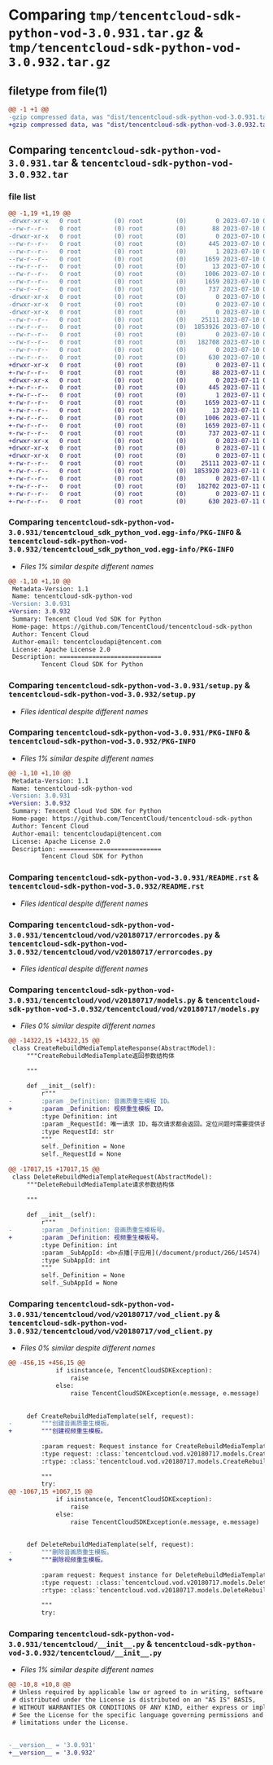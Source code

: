 # Comparing `tmp/tencentcloud-sdk-python-vod-3.0.931.tar.gz` & `tmp/tencentcloud-sdk-python-vod-3.0.932.tar.gz`

## filetype from file(1)

```diff
@@ -1 +1 @@
-gzip compressed data, was "dist/tencentcloud-sdk-python-vod-3.0.931.tar", last modified: Mon Jul 10 00:58:40 2023, max compression
+gzip compressed data, was "dist/tencentcloud-sdk-python-vod-3.0.932.tar", last modified: Tue Jul 11 01:04:11 2023, max compression
```

## Comparing `tencentcloud-sdk-python-vod-3.0.931.tar` & `tencentcloud-sdk-python-vod-3.0.932.tar`

### file list

```diff
@@ -1,19 +1,19 @@
-drwxr-xr-x   0 root         (0) root         (0)        0 2023-07-10 00:58:40.000000 tencentcloud-sdk-python-vod-3.0.931/
--rw-r--r--   0 root         (0) root         (0)       88 2023-07-10 00:58:40.000000 tencentcloud-sdk-python-vod-3.0.931/setup.cfg
-drwxr-xr-x   0 root         (0) root         (0)        0 2023-07-10 00:58:40.000000 tencentcloud-sdk-python-vod-3.0.931/tencentcloud_sdk_python_vod.egg-info/
--rw-r--r--   0 root         (0) root         (0)      445 2023-07-10 00:58:40.000000 tencentcloud-sdk-python-vod-3.0.931/tencentcloud_sdk_python_vod.egg-info/SOURCES.txt
--rw-r--r--   0 root         (0) root         (0)        1 2023-07-10 00:58:40.000000 tencentcloud-sdk-python-vod-3.0.931/tencentcloud_sdk_python_vod.egg-info/dependency_links.txt
--rw-r--r--   0 root         (0) root         (0)     1659 2023-07-10 00:58:40.000000 tencentcloud-sdk-python-vod-3.0.931/tencentcloud_sdk_python_vod.egg-info/PKG-INFO
--rw-r--r--   0 root         (0) root         (0)       13 2023-07-10 00:58:40.000000 tencentcloud-sdk-python-vod-3.0.931/tencentcloud_sdk_python_vod.egg-info/top_level.txt
--rw-r--r--   0 root         (0) root         (0)     1006 2023-07-10 00:58:40.000000 tencentcloud-sdk-python-vod-3.0.931/setup.py
--rw-r--r--   0 root         (0) root         (0)     1659 2023-07-10 00:58:40.000000 tencentcloud-sdk-python-vod-3.0.931/PKG-INFO
--rw-r--r--   0 root         (0) root         (0)      737 2023-07-10 00:58:40.000000 tencentcloud-sdk-python-vod-3.0.931/README.rst
-drwxr-xr-x   0 root         (0) root         (0)        0 2023-07-10 00:58:40.000000 tencentcloud-sdk-python-vod-3.0.931/tencentcloud/
-drwxr-xr-x   0 root         (0) root         (0)        0 2023-07-10 00:58:40.000000 tencentcloud-sdk-python-vod-3.0.931/tencentcloud/vod/
-drwxr-xr-x   0 root         (0) root         (0)        0 2023-07-10 00:58:40.000000 tencentcloud-sdk-python-vod-3.0.931/tencentcloud/vod/v20180717/
--rw-r--r--   0 root         (0) root         (0)    25111 2023-07-10 00:58:40.000000 tencentcloud-sdk-python-vod-3.0.931/tencentcloud/vod/v20180717/errorcodes.py
--rw-r--r--   0 root         (0) root         (0)  1853926 2023-07-10 00:58:40.000000 tencentcloud-sdk-python-vod-3.0.931/tencentcloud/vod/v20180717/models.py
--rw-r--r--   0 root         (0) root         (0)        0 2023-07-10 00:58:40.000000 tencentcloud-sdk-python-vod-3.0.931/tencentcloud/vod/v20180717/__init__.py
--rw-r--r--   0 root         (0) root         (0)   182708 2023-07-10 00:58:40.000000 tencentcloud-sdk-python-vod-3.0.931/tencentcloud/vod/v20180717/vod_client.py
--rw-r--r--   0 root         (0) root         (0)        0 2023-07-10 00:58:40.000000 tencentcloud-sdk-python-vod-3.0.931/tencentcloud/vod/__init__.py
--rw-r--r--   0 root         (0) root         (0)      630 2023-07-10 00:58:40.000000 tencentcloud-sdk-python-vod-3.0.931/tencentcloud/__init__.py
+drwxr-xr-x   0 root         (0) root         (0)        0 2023-07-11 01:04:11.000000 tencentcloud-sdk-python-vod-3.0.932/
+-rw-r--r--   0 root         (0) root         (0)       88 2023-07-11 01:04:11.000000 tencentcloud-sdk-python-vod-3.0.932/setup.cfg
+drwxr-xr-x   0 root         (0) root         (0)        0 2023-07-11 01:04:11.000000 tencentcloud-sdk-python-vod-3.0.932/tencentcloud_sdk_python_vod.egg-info/
+-rw-r--r--   0 root         (0) root         (0)      445 2023-07-11 01:04:11.000000 tencentcloud-sdk-python-vod-3.0.932/tencentcloud_sdk_python_vod.egg-info/SOURCES.txt
+-rw-r--r--   0 root         (0) root         (0)        1 2023-07-11 01:04:11.000000 tencentcloud-sdk-python-vod-3.0.932/tencentcloud_sdk_python_vod.egg-info/dependency_links.txt
+-rw-r--r--   0 root         (0) root         (0)     1659 2023-07-11 01:04:11.000000 tencentcloud-sdk-python-vod-3.0.932/tencentcloud_sdk_python_vod.egg-info/PKG-INFO
+-rw-r--r--   0 root         (0) root         (0)       13 2023-07-11 01:04:11.000000 tencentcloud-sdk-python-vod-3.0.932/tencentcloud_sdk_python_vod.egg-info/top_level.txt
+-rw-r--r--   0 root         (0) root         (0)     1006 2023-07-11 01:04:11.000000 tencentcloud-sdk-python-vod-3.0.932/setup.py
+-rw-r--r--   0 root         (0) root         (0)     1659 2023-07-11 01:04:11.000000 tencentcloud-sdk-python-vod-3.0.932/PKG-INFO
+-rw-r--r--   0 root         (0) root         (0)      737 2023-07-11 01:04:11.000000 tencentcloud-sdk-python-vod-3.0.932/README.rst
+drwxr-xr-x   0 root         (0) root         (0)        0 2023-07-11 01:04:11.000000 tencentcloud-sdk-python-vod-3.0.932/tencentcloud/
+drwxr-xr-x   0 root         (0) root         (0)        0 2023-07-11 01:04:11.000000 tencentcloud-sdk-python-vod-3.0.932/tencentcloud/vod/
+drwxr-xr-x   0 root         (0) root         (0)        0 2023-07-11 01:04:11.000000 tencentcloud-sdk-python-vod-3.0.932/tencentcloud/vod/v20180717/
+-rw-r--r--   0 root         (0) root         (0)    25111 2023-07-11 01:04:11.000000 tencentcloud-sdk-python-vod-3.0.932/tencentcloud/vod/v20180717/errorcodes.py
+-rw-r--r--   0 root         (0) root         (0)  1853920 2023-07-11 01:04:11.000000 tencentcloud-sdk-python-vod-3.0.932/tencentcloud/vod/v20180717/models.py
+-rw-r--r--   0 root         (0) root         (0)        0 2023-07-11 01:04:11.000000 tencentcloud-sdk-python-vod-3.0.932/tencentcloud/vod/v20180717/__init__.py
+-rw-r--r--   0 root         (0) root         (0)   182702 2023-07-11 01:04:11.000000 tencentcloud-sdk-python-vod-3.0.932/tencentcloud/vod/v20180717/vod_client.py
+-rw-r--r--   0 root         (0) root         (0)        0 2023-07-11 01:04:11.000000 tencentcloud-sdk-python-vod-3.0.932/tencentcloud/vod/__init__.py
+-rw-r--r--   0 root         (0) root         (0)      630 2023-07-11 01:04:11.000000 tencentcloud-sdk-python-vod-3.0.932/tencentcloud/__init__.py
```

### Comparing `tencentcloud-sdk-python-vod-3.0.931/tencentcloud_sdk_python_vod.egg-info/PKG-INFO` & `tencentcloud-sdk-python-vod-3.0.932/tencentcloud_sdk_python_vod.egg-info/PKG-INFO`

 * *Files 1% similar despite different names*

```diff
@@ -1,10 +1,10 @@
 Metadata-Version: 1.1
 Name: tencentcloud-sdk-python-vod
-Version: 3.0.931
+Version: 3.0.932
 Summary: Tencent Cloud Vod SDK for Python
 Home-page: https://github.com/TencentCloud/tencentcloud-sdk-python
 Author: Tencent Cloud
 Author-email: tencentcloudapi@tencent.com
 License: Apache License 2.0
 Description: ============================
         Tencent Cloud SDK for Python
```

### Comparing `tencentcloud-sdk-python-vod-3.0.931/setup.py` & `tencentcloud-sdk-python-vod-3.0.932/setup.py`

 * *Files identical despite different names*

### Comparing `tencentcloud-sdk-python-vod-3.0.931/PKG-INFO` & `tencentcloud-sdk-python-vod-3.0.932/PKG-INFO`

 * *Files 1% similar despite different names*

```diff
@@ -1,10 +1,10 @@
 Metadata-Version: 1.1
 Name: tencentcloud-sdk-python-vod
-Version: 3.0.931
+Version: 3.0.932
 Summary: Tencent Cloud Vod SDK for Python
 Home-page: https://github.com/TencentCloud/tencentcloud-sdk-python
 Author: Tencent Cloud
 Author-email: tencentcloudapi@tencent.com
 License: Apache License 2.0
 Description: ============================
         Tencent Cloud SDK for Python
```

### Comparing `tencentcloud-sdk-python-vod-3.0.931/README.rst` & `tencentcloud-sdk-python-vod-3.0.932/README.rst`

 * *Files identical despite different names*

### Comparing `tencentcloud-sdk-python-vod-3.0.931/tencentcloud/vod/v20180717/errorcodes.py` & `tencentcloud-sdk-python-vod-3.0.932/tencentcloud/vod/v20180717/errorcodes.py`

 * *Files identical despite different names*

### Comparing `tencentcloud-sdk-python-vod-3.0.931/tencentcloud/vod/v20180717/models.py` & `tencentcloud-sdk-python-vod-3.0.932/tencentcloud/vod/v20180717/models.py`

 * *Files 0% similar despite different names*

```diff
@@ -14322,15 +14322,15 @@
 class CreateRebuildMediaTemplateResponse(AbstractModel):
     """CreateRebuildMediaTemplate返回参数结构体
 
     """
 
     def __init__(self):
         r"""
-        :param _Definition: 音画质重生模板 ID。
+        :param _Definition: 视频重生模板 ID。
         :type Definition: int
         :param _RequestId: 唯一请求 ID，每次请求都会返回。定位问题时需要提供该次请求的 RequestId。
         :type RequestId: str
         """
         self._Definition = None
         self._RequestId = None
 
@@ -17017,15 +17017,15 @@
 class DeleteRebuildMediaTemplateRequest(AbstractModel):
     """DeleteRebuildMediaTemplate请求参数结构体
 
     """
 
     def __init__(self):
         r"""
-        :param _Definition: 音画质重生模板号。
+        :param _Definition: 视频重生模板号。
         :type Definition: int
         :param _SubAppId: <b>点播[子应用](/document/product/266/14574) ID。如果要访问子应用中的资源，则将该字段填写为子应用 ID；否则无需填写该字段。</b>
         :type SubAppId: int
         """
         self._Definition = None
         self._SubAppId = None
```

### Comparing `tencentcloud-sdk-python-vod-3.0.931/tencentcloud/vod/v20180717/vod_client.py` & `tencentcloud-sdk-python-vod-3.0.932/tencentcloud/vod/v20180717/vod_client.py`

 * *Files 0% similar despite different names*

```diff
@@ -456,15 +456,15 @@
             if isinstance(e, TencentCloudSDKException):
                 raise
             else:
                 raise TencentCloudSDKException(e.message, e.message)
 
 
     def CreateRebuildMediaTemplate(self, request):
-        """创建音画质重生模板。
+        """创建视频重生模板。
 
         :param request: Request instance for CreateRebuildMediaTemplate.
         :type request: :class:`tencentcloud.vod.v20180717.models.CreateRebuildMediaTemplateRequest`
         :rtype: :class:`tencentcloud.vod.v20180717.models.CreateRebuildMediaTemplateResponse`
 
         """
         try:
@@ -1067,15 +1067,15 @@
             if isinstance(e, TencentCloudSDKException):
                 raise
             else:
                 raise TencentCloudSDKException(e.message, e.message)
 
 
     def DeleteRebuildMediaTemplate(self, request):
-        """删除音画质重生模板。
+        """删除视频重生模板。
 
         :param request: Request instance for DeleteRebuildMediaTemplate.
         :type request: :class:`tencentcloud.vod.v20180717.models.DeleteRebuildMediaTemplateRequest`
         :rtype: :class:`tencentcloud.vod.v20180717.models.DeleteRebuildMediaTemplateResponse`
 
         """
         try:
```

### Comparing `tencentcloud-sdk-python-vod-3.0.931/tencentcloud/__init__.py` & `tencentcloud-sdk-python-vod-3.0.932/tencentcloud/__init__.py`

 * *Files 1% similar despite different names*

```diff
@@ -10,8 +10,8 @@
 # Unless required by applicable law or agreed to in writing, software
 # distributed under the License is distributed on an "AS IS" BASIS,
 # WITHOUT WARRANTIES OR CONDITIONS OF ANY KIND, either express or implied.
 # See the License for the specific language governing permissions and
 # limitations under the License.
 
 
-__version__ = '3.0.931'
+__version__ = '3.0.932'
```

